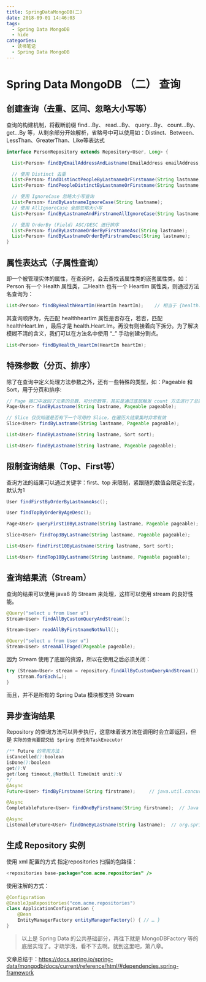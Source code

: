 ```yaml
---
title: SpringDataMongoDB(二)
date: 2018-09-01 14:46:03
tags:
  - Spring Data MongoDB
  - hide
categories:
  - 读书笔记
  - Spring Data MongoDB
---
```

# Spring Data MongoDB （二） 查询

## 创建查询（去重、区间、忽略大小写等）

查询的构建机制，将截断前缀 find...By、 read...By、 query...By、 count...By、 get...By 等，从剩余部分开始解析，省略号中可以使用如：Distinct、Between、LessThan、GreaterThan、Like等表达式

``` java
interface PersonRepository extends Repository<User, Long> {

  List<Person> findByEmailAddressAndLastname(EmailAddress emailAddress, String lastname);

  // 使用 Distinct 去重
  List<Person> findDistinctPeopleByLastnameOrFirstname(String lastname, String firstname);
  List<Person> findPeopleDistinctByLastnameOrFirstname(String lastname, String firstname);

  // 使用 IgnoreCase 忽略大小写查询
  List<Person> findByLastnameIgnoreCase(String lastname);
  // 使用 AllIgnoreCase 全部忽略大小写
  List<Person> findByLastnameAndFirstnameAllIgnoreCase(String lastname, String firstname);

  // 使用 OrderBy (Field) ASC/DESC 进行排序
  List<Person> findByLastnameOrderByFirstnameAsc(String lastname);
  List<Person> findByLastnameOrderByFirstnameDesc(String lastname);
}
```

## 属性表达式（子属性查询）

即一个被管理实体的属性，在查询时，会去查找该属性类的嵌套属性类。如：Person 有一个 Health 属性类，二Health 也有一个 HeartIm 属性类，则通过方法名查询为：

``` java
List<Person> findByHealthHeartIm(HeartIm heartIm);    // 相当于 {health.heart:?0}
```

其查询顺序为，先匹配 healthheartIm 属性是否存在，若否，匹配 healthHeart.Im ，最后才是 health.Heart.Im。再没有则接着向下拆分。为了解决模糊不清的含义，我们可以在方法名中使用 “_” 手动创建分割点。

``` java
List<Person> findByHealth_HeartIm(HeartIm heartIm);
```

## 特殊参数（分页、排序）

除了在查询中定义处理方法参数之外，还有一些特殊的类型，如：Pageable 和 Sort，用于分页和排序:

``` java
// Page 接口中返回了元素的总数、可分页数等，其实是通过底层触发 count 方法进行了总数查询
Page<User> findByLastname(String lastname, Pageable pageable);

// Slice 仅仅知道是否有下一个可用的 Slice，在遍历大结果集时非常有效
Slice<User> findByLastname(String lastname, Pageable pageable);

List<User> findByLastname(String lastname, Sort sort);

List<User> findByLastname(String lastname, Pageable pageable);
```

## 限制查询结果（Top、First等）

查询方法的结果可以通过关键字：first、top 来限制，紧跟随的数值会限定长度，默认为1

```java
User findFirstByOrderByLastnameAsc();

User findTopByOrderByAgeDesc();

Page<User> queryFirst10ByLastname(String lastname, Pageable pageable);

Slice<User> findTop3ByLastname(String lastname, Pageable pageable);

List<User> findFirst10ByLastname(String lastname, Sort sort);

List<User> findTop10ByLastname(String lastname, Pageable pageable);
```

## 查询结果流（Stream）

查询的结果可以使用 java8 的 Stream<T> 来处理，这样可以使用 stream 的良好性能。

```java
@Query("select u from User u")
Stream<User> findAllByCustomQueryAndStream();

Stream<User> readAllByFirstnameNotNull();

@Query("select u from User u")
Stream<User> streamAllPaged(Pageable pageable);
```

因为 Stream 使用了底层的资源，所以在使用之后必须关闭：

```java
try (Stream<User> stream = repository.findAllByCustomQueryAndStream()) {  
    stream.forEach(…);
}
```

而且，并不是所有的 Spring Data 模块都支持 Stream

## 异步查询结果

Repository 的查询方法可以异步执行，这意味着该方法在调用时会立即返回，但是 `实际的查询要提交给 Spring 的任务TaskExecutor`

```java
/** Future 的常用方法： 
isCancelled():boolean    
isDone():boolean    
get():V     
get(long timeout,@NotNull TimeUnit unit):V
*/
@Async
Future<User> findByFirstname(String firstname);     // java.util.concurrent.Future          

@Async
CompletableFuture<User> findOneByFirstname(String firstname);  // Java 8 的 java.util.concurrent.CompletableFuture

@Async
ListenableFuture<User> findOneByLastname(String lastname);  // org.springframework.util.concurrent.ListenableFuture
```

## 生成 Repository 实例

使用 xml 配置的方式 指定repositories 扫描的包路径：

``` java
<repositories base-package="com.acme.repositories" />
```

使用注解的方式：

``` java
@Configuration
@EnableJpaRepositories("com.acme.repositories")
class ApplicationConfiguration {
    @Bean
    EntityManagerFactory entityManagerFactory() { // … }
}
```

> 以上是 Spring Data 的公共基础部分，再往下就是 MongoDBFactory 等的底层实现了。才疏学浅，看不下去啊。就到这里吧，第八章。

文章总结于：https://docs.spring.io/spring-data/mongodb/docs/current/reference/html/#dependencies.spring-framework